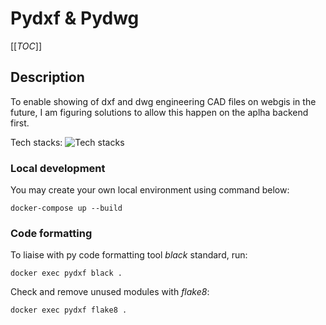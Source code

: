 # Pydxf & Pydwg

[[_TOC_]]

## Description
To enable showing of dxf and dwg engineering CAD files on webgis in the future, I am figuring solutions to allow this happen on the aplha backend first.

Tech stacks:
![Tech stacks](https://skillicons.dev/icons?i=fasiapi,python,docker,ubuntu,bash,autocad)

### Local development

You may create your own local environment using command below:

```docker-compose up --build```

### Code formatting

To liaise with py code formatting tool *black* standard, run:

```docker exec pydxf black .```

Check and remove unused modules with *flake8*:

```docker exec pydxf flake8 .```

